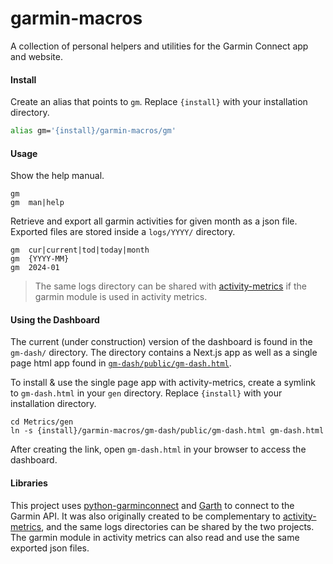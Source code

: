 # garmin-macros
A collection of personal helpers and utilities for the Garmin Connect app and website.

#### Install

Create an alias that points to `gm`. Replace `{install}` with your installation directory.

```bash
alias gm='{install}/garmin-macros/gm'
```

#### Usage

Show the help manual.

```console
gm
gm  man|help
```

Retrieve and export all garmin activities for given month as a json file. Exported files are stored inside a `logs/YYYY/` directory. 

```console
gm  cur|current|tod|today|month
gm  {YYYY-MM}
gm  2024-01
```
> The same logs directory can be shared with [activity-metrics](https://github.com/ryt/activity-metrics) if the garmin module is used in activity metrics.
> 

#### Using the Dashboard

The current (under construction) version of the dashboard is found in the `gm-dash/` directory. The directory contains a Next.js app as well as a single page html app found in [`gm-dash/public/gm-dash.html`](gm-dash/public/gm-dash.html).

To install & use the single page app with activity-metrics, create a symlink to `gm-dash.html` in your `gen` directory. Replace `{install}` with your installation directory.

```console
cd Metrics/gen
ln -s {install}/garmin-macros/gm-dash/public/gm-dash.html gm-dash.html
```
After creating the link, open `gm-dash.html` in your browser to access the dashboard.


#### Libraries
This project uses [python-garminconnect](https://github.com/cyberjunky/python-garminconnect) and [Garth](https://github.com/matin/garth) to connect to the Garmin API. It was also originally created to be complementary to [activity-metrics](https://github.com/ryt/activity-metrics), and the same logs directories can be shared by the two projects. The garmin module in activity metrics can also read and use the same exported json files.

